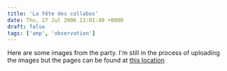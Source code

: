 ```yaml
---
title: 'La fête des collabos'
date: Thu, 27 Jul 2006 13:01:40 +0000
draft: false
tags: ['amp', 'observation']
---
```


Here are some images from the party. I'm still in the process of uploading the images but the pages can be found at [this location](http://www.main-vision.com/richard/palco/collabo.html)